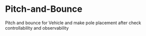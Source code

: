 # Pitch-and-Bounce
Pitch and bounce for Vehicle and make pole placement after check controllability and observability 
